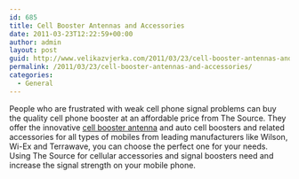 ```yaml
---
id: 685
title: Cell Booster Antennas and Accessories
date: 2011-03-23T12:22:59+00:00
author: admin
layout: post
guid: http://www.velikazvjerka.com/2011/03/23/cell-booster-antennas-and-accessories/
permalink: /2011/03/23/cell-booster-antennas-and-accessories/
categories:
  - General
---
```

People who are frustrated with weak cell phone signal problems can buy the quality cell phone booster at an affordable price from The Source. They offer the innovative [cell booster antenna](http://www.thesource.ca/estore/category.aspx?language=en-CA&catalog=Online&category=signal_boosters) and auto cell boosters and related accessories for all types of mobiles from leading manufacturers like Wilson, Wi-Ex and Terrawave, you can choose the perfect one for your needs. Using The Source for cellular accessories and signal boosters need and increase the signal strength on your mobile phone.
